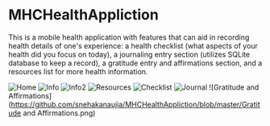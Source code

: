 # MHCHealthAppliction

This is a mobile health application with features that can aid in recording health details of one's experience: a health checklist 
(what aspects of your health did you focus on today), a journaling entry section (utilizes SQLite database to keep a record), 
a gratitude entry and affirmations section, and a resources list for more health information.

![Home](https://github.com/snehakanaujia/MHCHealthAppliction/blob/master/Home.png)
![Info](https://github.com/snehakanaujia/MHCHealthAppliction/blob/master/Info.png)
![Info2](https://github.com/snehakanaujia/MHCHealthAppliction/blob/master/Info2.png)
![Resources](https://github.com/snehakanaujia/MHCHealthAppliction/blob/master/Resources.png)
![Checklist](https://github.com/snehakanaujia/MHCHealthAppliction/blob/master/Checklist.png)
![Journal](https://github.com/snehakanaujia/MHCHealthAppliction/blob/master/Journal.png)
![Gratitude and Affirmations](https://github.com/snehakanaujia/MHCHealthAppliction/blob/master/Gratitude and Affirmations.png)
